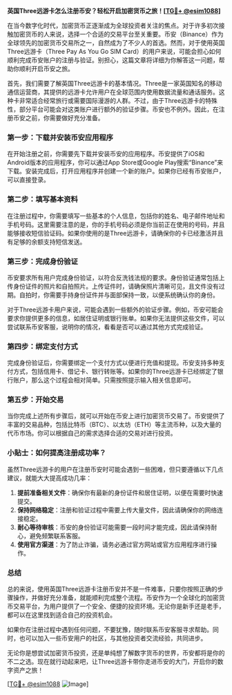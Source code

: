 **英国Three远游卡怎么注册币安？轻松开启加密货币之旅！[[TG💪+ @esim1088](https://t.me/s/esim1088)]**

在当今数字化时代，加密货币正逐渐成为全球投资者关注的焦点。对于许多初次接触加密货币的人来说，选择一个合适的交易平台至关重要。币安（Binance）作为全球领先的加密货币交易所之一，自然成为了不少人的首选。然而，对于使用英国Three远游卡（Three Pay As You Go SIM Card）的用户来说，可能会担心如何顺利完成币安账户的注册与验证。别担心，这篇文章将详细为你解答这一问题，帮助你顺利开启币安之旅。

首先，我们需要了解英国Three远游卡的基本情况。Three是一家英国知名的移动通信运营商，其提供的远游卡允许用户在全球范围内使用数据流量和通话服务。这种卡非常适合经常旅行或需要国际漫游的人群。不过，由于Three远游卡的特殊性，部分平台可能会对这类账户进行额外的验证步骤。币安也不例外。因此，在注册币安之前，你需要做好充分准备。

### 第一步：下载并安装币安应用程序

在开始注册之前，你需要先下载并安装币安的应用程序。币安提供了iOS和Android版本的应用程序，你可以通过App Store或Google Play搜索“Binance”来下载。安装完成后，打开应用程序并创建一个新的账户。如果你已经有币安账户，可以直接登录。

### 第二步：填写基本资料

在注册过程中，你需要填写一些基本的个人信息，包括你的姓名、电子邮件地址和手机号码。这里需要注意的是，你的手机号码必须是你当前正在使用的号码，并且能够接收短信验证码。如果你使用的是Three远游卡，请确保你的卡已经激活并且有足够的余额支持短信发送。

### 第三步：完成身份验证

币安要求所有用户完成身份验证，以符合反洗钱法规的要求。身份验证通常包括上传身份证件的照片和自拍照片。上传证件时，请确保照片清晰可见，且文件没有过期。自拍时，你需要手持身份证件并与面部保持一致，以便系统确认你的身份。

对于Three远游卡用户来说，可能会遇到一些额外的验证步骤。例如，币安可能会要求你提供更多的信息，如居住证明或银行账单。如果你无法提供这些文件，可以尝试联系币安客服，说明你的情况，看看是否可以通过其他方式完成验证。

### 第四步：绑定支付方式

完成身份验证后，你需要绑定一个支付方式以便进行充值和提现。币安支持多种支付方式，包括信用卡、借记卡、银行转账等。如果你的Three远游卡已经绑定了银行账户，那么这个过程会相对简单。只需按照提示输入相关信息即可。

### 第五步：开始交易

当你完成上述所有步骤后，就可以开始在币安上进行加密货币交易了。币安提供了丰富的交易品种，包括比特币（BTC）、以太坊（ETH）等主流币种，以及大量的代币市场。你可以根据自己的需求选择合适的交易对进行投资。

### 小贴士：如何提高注册成功率？

虽然Three远游卡的用户在注册币安时可能会遇到一些困难，但只要遵循以下几点建议，就能大大提高成功几率：

1. **提前准备相关文件**：确保你有最新的身份证件和居住证明，以便在需要时快速提交。
2. **保持网络稳定**：注册和验证过程中需要上传大量文件，因此请确保你的网络连接稳定。
3. **耐心等待审核**：币安的身份验证可能需要一段时间才能完成，因此请保持耐心，避免频繁联系客服。
4. **使用官方渠道**：为了防止诈骗，请务必通过官方网站或官方应用程序进行操作。

### 总结

总的来说，使用英国Three远游卡注册币安并不是一件难事，只要你按照正确的步骤操作，并做好充分准备，就能顺利完成整个流程。币安作为一个全球化的加密货币交易平台，为用户提供了一个安全、便捷的投资环境。无论你是新手还是老手，都可以在这里找到适合自己的投资机会。

如果你在注册过程中遇到任何问题，不要犹豫，随时联系币安客服寻求帮助。同时，也可以加入一些币安用户的社区，与其他投资者交流经验，共同进步。

无论你是想尝试加密货币投资，还是单纯想了解数字货币的世界，币安都将是你的不二之选。现在就行动起来吧，让Three远游卡带你走进币安的大门，开启你的数字资产之旅！

[[TG💪+ @esim1088](https://t.me/s/esim1088) ![Image](https://i.postimg.cc/4NQfJmqS/Snipaste-2025-05-13-00-14-12.png)]